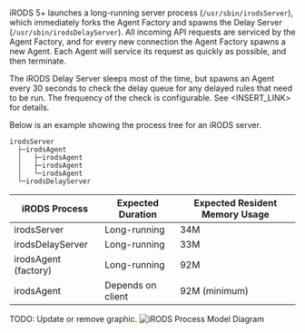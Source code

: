 #

iRODS 5+ launches a long-running server process (`/usr/sbin/irodsServer`), which immediately forks the Agent Factory and spawns the Delay Server (`/usr/sbin/irodsDelayServer`).  All incoming API requests are serviced by the Agent Factory, and for every new connection the Agent Factory spawns a new Agent.  Each Agent will service its request as quickly as possible, and then terminate.

The iRODS Delay Server sleeps most of the time, but spawns an Agent every 30 seconds to check the delay queue for any delayed rules that need to be run. The frequency of the check is configurable. See <INSERT_LINK> for details.

Below is an example showing the process tree for an iRODS server.

    irodsServer
      ├─irodsAgent
      │   ├─irodsAgent
      │   ├─irodsAgent
      │   └─irodsAgent
      └─irodsDelayServer

| iRODS Process         | Expected Duration        | Expected Resident Memory Usage  |
| --------------------- | ------------------------ | ------------------------------- |
| irodsServer           | Long-running             | 34M                             |
| irodsDelayServer      | Long-running             | 33M                             |
| irodsAgent (factory)  | Long-running             | 92M                             |
| irodsAgent            | Depends on client        | 92M (minimum)                   |

TODO: Update or remove graphic.
![iRODS Process Model Diagram](../images/process_model_diagram.jpg)
